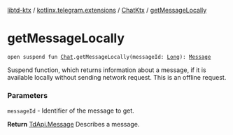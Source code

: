 [libtd-ktx](../../index.md) / [kotlinx.telegram.extensions](../index.md) / [ChatKtx](index.md) / [getMessageLocally](./get-message-locally.md)

# getMessageLocally

`open suspend fun `[`Chat`](https://tdlibx.github.io/td/docs/org/drinkless/td/libcore/telegram/TdApi.Chat.html)`.getMessageLocally(messageId: `[`Long`](https://kotlinlang.org/api/latest/jvm/stdlib/kotlin/-long/index.html)`): `[`Message`](https://tdlibx.github.io/td/docs/org/drinkless/td/libcore/telegram/TdApi.Message.html)

Suspend function, which returns information about a message, if it is available locally without
sending network request. This is an offline request.

### Parameters

`messageId` - Identifier of the message to get.

**Return**
[TdApi.Message](https://tdlibx.github.io/td/docs/org/drinkless/td/libcore/telegram/TdApi.Message.html) Describes a message.

